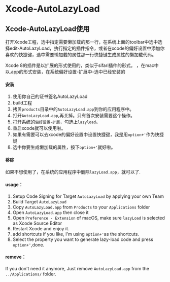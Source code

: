 # Xcode-AutoLazyLoad


## Xcode-AutoLazyLoad使用

打开Xcode工程，选中指定需要懒加载的那一行，在系统上面的toolbar中选中选择edit-AutoLazyLoad，执行指定的插件指令，或者在xcode的偏好设置中添加你喜欢的快捷键，选中需要懒加载的属性那一行快捷键生成属性的懒加载代码。

Xcode 8的插件是以扩展的形式使用的，类似于sifari插件的形式。
，在mac中以.app的形式安装，在系统偏好设置-扩展中-选中已经安装的

#### 安装

1. 使用你自己的证书签名AutoLazyLoad
2. build工程
3. 拷贝`products`目录中的`AutoLazyLoad.app`到你的应用程序中。
4. 打开`AutoLazyLoad.app`,再关掉。只有首次安装需要这个操作。
5. 打开系统的`偏好设置-扩展`，勾选上`lazyload`。
6. 重启xcode就可以使用啦。
7. 如果有需要可以去xcode的偏好设置中设置快捷键，我是用`option+'`作为快捷键
8. 选中你要生成懒加载的属性，按下`option+'`就好啦。

#### 移除

如果不想使用了，在系统的应用程序中删除`lazyLoad.app`，就可以了.



#### usage：

1. Setup Code Signing for Target `AutoLazyLoad` by applying your own Team
2. Build Target `AutoLazyLoad`
3. Copy `AutoLazyLoad.app` from `Products` to your `Applications` folder
4. Open `AutoLazyLoad.app` then close it
5. Open `Preference - Extension` of macOS, make sure `lazyLoad` is selected as Xcode Source Editor
6. Restart Xcode and enjoy it.
7. add shortcuts if you like, I'm using `option+'`as the shortcuts.
8. Select the property you want to generate lazy-load code and press `option+'`,done.

#### remove：

If you don't need it anymore, Just remove  `AutoLazyLoad.app` from the `../Applications/` folder.